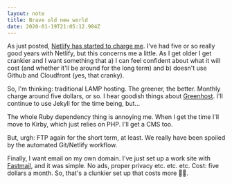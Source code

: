 ```yaml
---
layout: note
title: Brave old new world
date: 2020-01-19T21:05:12.984Z
---
```

As just posted, [Netlify has started to charge me](/notes/2020-01-19-getting-charged-by-netlify-for-the-first-time/). I've had five or so really good years with Netlify, but this concerns me a little. As I get older I get crankier and I want something that a) I can feel confident about what it will cost (and whether it'll be around for the long term) and b) doesn't use Github and Cloudfront (yes, that cranky).

So, I'm thinking: traditional LAMP hosting. The greener, the better. Monthly charge around five dollars, or so. I hear goodish things about [Greenhost](https://greenhost.net/). I'll continue to use Jekyll for the time being, but...

The whole Ruby dependency thing is annoying me. When I get the time I'll move to Kirby, which just relies on PHP. I'll get a CMS too.

But, urgh: FTP again for the short term, at least. We really have been spoiled by the automated Git/Netlify workflow.

Finally, I want email on my own domain. I've just set up a work site with [Fastmail](https://www.fastmail.com/), and it was simple. No ads, proper privacy etc. etc. etc. Cost: five dollars a month. So, that's a clunkier set up that costs more <span role="img" aria-label="Flexed bicep">💪🏼</span>.
